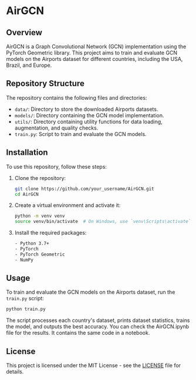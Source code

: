 # AirGCN

## Overview
AirGCN is a Graph Convolutional Network (GCN) implementation using the PyTorch Geometric library. This project aims to train and evaluate GCN models on the Airports dataset for different countries, including the USA, Brazil, and Europe.

## Repository Structure
The repository contains the following files and directories:

- `data/`: Directory to store the downloaded Airports datasets.
- `models/`: Directory containing the GCN model implementation.
- `utils/`: Directory containing utility functions for data loading, augmentation, and quality checks.
- `train.py`: Script to train and evaluate the GCN models.

## Installation
To use this repository, follow these steps:

1. Clone the repository:
    ```sh
    git clone https://github.com/your_username/AirGCN.git
    cd AirGCN
    ```

2. Create a virtual environment and activate it:
    ```sh
    python -m venv venv
    source venv/bin/activate  # On Windows, use `venv\Scripts\activate`
    ```

3. Install the required packages:
    ```sh
    - Python 3.7+
    - PyTorch
    - PyTorch Geometric
    - NumPy
    ```

## Usage
To train and evaluate the GCN models on the Airports dataset, run the `train.py` script:

```sh
python train.py
```

The script processes each country's dataset, prints dataset statistics, trains the model, and outputs the best accuracy.
You can check the AirGCN.ipynb file for the results. It contains the same code in a notebook.


## License
This project is licensed under the MIT License - see the [LICENSE](LICENSE) file for details.
```
